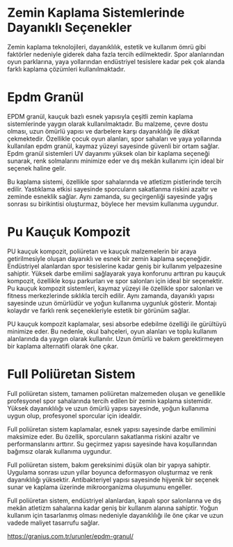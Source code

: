 # Zemin Kaplama Sistemlerinde Dayanıklı Seçenekler
Zemin kaplama teknolojileri, dayanıklılık, estetik ve kullanım ömrü gibi faktörler nedeniyle giderek daha fazla tercih edilmektedir. Spor alanlarından oyun parklarına, yaya yollarından endüstriyel tesislere kadar pek çok alanda farklı kaplama çözümleri kullanılmaktadır. 

# Epdm Granül
EPDM granül, kauçuk bazlı esnek yapısıyla çeşitli zemin kaplama sistemlerinde yaygın olarak kullanılmaktadır. Bu malzeme, çevre dostu olması, uzun ömürlü yapısı ve darbelere karşı dayanıklılığı ile dikkat çekmektedir. Özellikle çocuk oyun alanları, spor sahaları ve yaya yollarında kullanılan epdm granül, kaymaz yüzeyi sayesinde güvenli bir ortam sağlar. Epdm granül sistemleri UV dayanımı yüksek olan bir kaplama seçeneği sunarak, renk solmalarını minimize eder ve dış mekân kullanımı için ideal bir seçenek haline gelir.

Bu kaplama sistemi, özellikle spor sahalarında ve atletizm pistlerinde tercih edilir. Yastıklama etkisi sayesinde sporcuların sakatlanma riskini azaltır ve zeminde esneklik sağlar. Aynı zamanda, su geçirgenliği sayesinde yağış sonrası su birikintisi oluşturmaz, böylece her mevsim kullanıma uygundur.

# Pu Kauçuk Kompozit
PU kauçuk kompozit, poliüretan ve kauçuk malzemelerin bir araya getirilmesiyle oluşan dayanıklı ve esnek bir zemin kaplama seçeneğidir. Endüstriyel alanlardan spor tesislerine kadar geniş bir kullanım yelpazesine sahiptir. Yüksek darbe emilimi sağlayarak yaya konforunu arttıran pu kauçuk kompozit, özellikle koşu parkurları ve spor salonları için ideal bir seçenektir.
Pu kauçuk kompozit sistemleri, kaymaz yüzeyi ile özellikle spor salonları ve fitness merkezlerinde sıklıkla tercih edilir. Aynı zamanda, dayanıklı yapısı sayesinde uzun ömürlüdür ve yoğun kullanıma uygunluk gösterir. Montajı kolaydır ve farklı renk seçenekleriyle estetik bir görünüm sağlar.

PU kauçuk kompozit kaplamalar, sesi absorbe edebilme özelliği ile gürültüyü minimize eder. Bu nedenle, okul bahçeleri, oyun alanları ve toplu kullanım alanlarında da yaygın olarak kullanılır. Uzun ömürlü ve bakım gerektirmeyen bir kaplama alternatifi olarak öne çıkar.

# Full Poliüretan Sistem

Full poliüretan sistem, tamamen poliüretan malzemeden oluşan ve genellikle profesyonel spor sahalarında tercih edilen bir zemin kaplama sistemidir. Yüksek dayanıklılığı ve uzun ömürlü yapısı sayesinde, yoğun kullanıma uygun olup, profesyonel sporcular için idealdir.

Full poliüretan sistem kaplamalar, esnek yapısı sayesinde darbe emilimini maksimize eder. Bu özellik, sporcuların sakatlanma riskini azaltır ve performanslarını arttırır. Su geçirmez yapısı sayesinde hava koşullarından bağımsız olarak kullanıma uygundur.

Full poliüretan sistem, bakım gereksinimi düşük olan bir yapıya sahiptir. Uygulama sonrası uzun yıllar boyunca deformasyon oluşturmaz ve renk dayanıklılığı yüksektir. Antibakteriyel yapısı sayesinde hijyenik bir seçenek sunar ve kaplama üzerinde mikroorganizma oluşumunu engeller.

Full poliüretan sistem, endüstriyel alanlardan, kapalı spor salonlarına ve dış mekân atletizm sahalarına kadar geniş bir kullanım alanına sahiptir. Yoğun kullanım için tasarlanmış olması nedeniyle dayanıklılığı ile öne çıkar ve uzun vadede maliyet tasarrufu sağlar.

https://granius.com.tr/urunler/epdm-granul/
